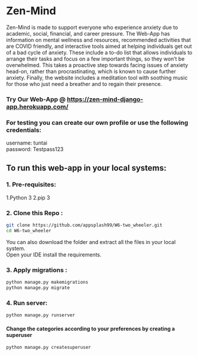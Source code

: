 # Zen-Mind
Zen-Mind is made to support everyone who experience anxiety due to academic, social, financial, and career pressure. The Web-App has information on mental wellness and resources, recommended activities that are COVID friendly, and interactive tools aimed at helping individuals get out of a bad cycle of anxiety. These include a to-do list that allows individuals to arrange their tasks and focus on a few important things, so they won’t be overwhelmed. This takes a proactive step towards facing issues of anxiety head-on, rather than procrastinating, which is known to cause further anxiety. Finally, the website includes a meditation tool with soothing music for those who just need a breather and to regain their presence.

### Try Our Web-App @ https://zen-mind-django-app.herokuapp.com/


### For testing you can create our own profile or use the following credentials:
username: tuntai <br>
password: Testpass123

## To run this web-app in your local systems:

### 1. Pre-requisites:
1.Python 3
2.pip 3
### 2. Clone this Repo :
```sh
git clone https://github.com/appsplash99/W6-two_wheeler.git
cd W6-two_wheeler
```
You can also download the folder and extract all the files in your local system.<br>
Open your IDE install the requirements.
### 3. Apply migrations : 
```sh
python manage.py makemigrations
python manage.py migrate
```
### 4. Run server:
```sh
python manage.py runserver
```

#### Change the categories according to your preferences by creating a superuser 
```sh
python manage.py createsuperuser
```
